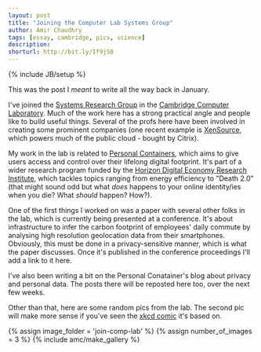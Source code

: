 ```yaml
---
layout: post
title: "Joining the Computer Lab Systems Group"
author: Amir Chaudhry
tags: [essay, cambridge, pics, science]
description:
shorturl: http://bit.ly/If9jS8
---
```

{% include JB/setup %}

This was the post I *meant* to write all the way back in January.

I've joined the [Systems Research Group][SRG] in the [Cambridge Computer Laboratory][CCL].  Much of the work here has a strong practical angle and people like to build useful things.  Several of the profs here have been involved in creating some prominent companies (one recent example is [XenSource][], which powers much of the public cloud - bought by Citrix).

My work in the lab is related to [Personal Containers][], which aims to give users access and control over their lifelong digital footprint.  It's part of a wider research program funded by the [Horizon Digital Economy Research Institute][horizon], which tackles topics ranging from energy efficiency to "Death 2.0" (that might sound odd but what *does* happens to your online identity/ies when you die? What *should* happen? How?).

One of the first things I worked on was a paper with several other folks in the lab, which is currently being presented at a conference.  It's about infrastructure to infer the carbon footprint of employees' daily commute by analysing high resolution geolocation data from their smartphones.  Obviously, this must be done in a privacy-sensitive manner, which is what the paper discusses.  Once it's published in the conference proceedings I'll add a link to it here.

I've also been writing a bit on the Personal Conatainer's blog about privacy and personal data.  The posts there will be reposted here too, over the next few weeks.

Other than that, here are some random pics from the lab.  The second pic will make more sense if you've seen the [xkcd comic][] it's based on.

{% assign image_folder = 'join-comp-lab' %}
{% assign number_of_images = 3 %}
{% include amc/make_gallery %}

[SRG]: http://www.cl.cam.ac.uk/netos/
[CCL]: http://www.cl.cam.ac.uk/
[XenSource]: http://www.xensource.com
[Personal Containers]: http://perscon.net/
[horizon]: http://www.horizon.ac.uk/Horizon-Research
[xkcd comic]: http://xkcd.com/242/